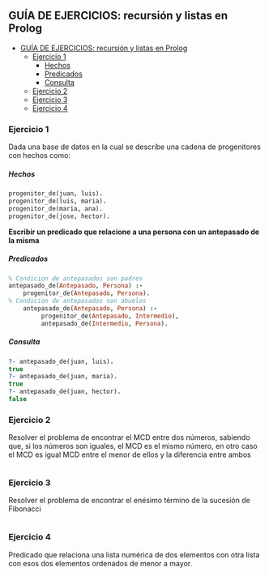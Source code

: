 ## GUÍA DE EJERCICIOS: recursión y listas en Prolog

- [GUÍA DE EJERCICIOS: recursión y listas en Prolog](#guía-de-ejercicios-recursión-y-listas-en-prolog)
  - [Ejercicio 1](#ejercicio-1)
      - [Hechos](#hechos)
      - [Predicados](#predicados)
      - [Consulta](#consulta)
  - [Ejercicio 2](#ejercicio-2)
  - [Ejercicio 3](#ejercicio-3)
  - [Ejercicio 4](#ejercicio-4)

### Ejercicio 1
Dada una base de datos en la cual se describe una cadena de progenitores con hechos como:

##### Hechos
```prolog
progenitor_de(juan, luis).
progenitor_de(luis, maria).
progenitor_de(maria, ana).
progenitor_de(jose, hector).
```
__Escribir un predicado que relacione a una persona con un antepasado de la misma__

##### Predicados
```prolog
% Condicion de antepasados son padres
antepasado_de(Antepasado, Persona) :-
    progenitor_de(Antepasado, Persona).
% Condicion de antepasados son abuelos
    antepasado_de(Antepasado, Persona) :-
         progenitor_de(Antepasado, Intermedio),
         antepasado_de(Intermedio, Persona).
```
##### Consulta
```prolog
?- antepasado_de(juan, luis).
true
?- antepasado_de(juan, maria).
true
?- antepasado_de(juan, hector).
false
```
### Ejercicio 2
Resolver el problema de encontrar el MCD entre dos números, sabiendo que, si los números son iguales, el MCD es el mismo número, en otro caso el MCD es igual MCD entre el menor de ellos y la diferencia entre ambos
```prolog
```

### Ejercicio 3
Resolver el problema de encontrar el enésimo término de la sucesión de Fibonacci
```prolog
```

### Ejercicio 4
Predicado que relaciona una lista numérica de dos elementos con otra lista con esos dos elementos ordenados de menor a mayor.